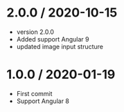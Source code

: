 2.0.0 / 2020-10-15
==================

  * version 2.0.0
  * Added support Angular 9
  * updated image input structure

1.0.0 / 2020-01-19
==================

  * First commit
  * Support Angular 8